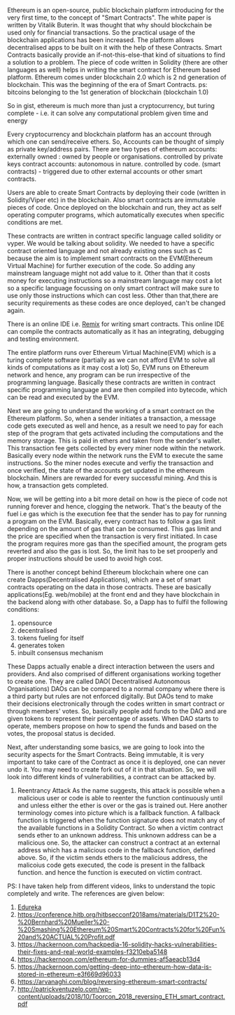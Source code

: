 Ethereum is an open-source, public blockchain platform introducing for the very first time, to the concept of "Smart Contracts". The white paper is written by Vitalik Buterin.
It was thought that why should blockchain be used only for financial transactions. So the practical usage of the blockchain applications has been increased.
The platform allows decentralised apps to be built on it with the help of these Contracts. Smart Contracts basically provide an if-not-this-else-that kind of situations to find a solution to a problem. 
The piece of code written in Solidity (there are other languages as well) helps in writing the smart contract for Ethereum based platform.
Ethereum comes under blockchain 2.0 which is 2 nd generation of blockchain. This was the beginning of the era of Smart Contracts. 
ps: bitcoins belonging to the 1st generation of blockchain (blockchain 1.0)

So in gist, ethereum is much more than just a cryptocurrency, but turing complete - i.e. it can solve any computational problem given time and energy

Every cryptocurrency and blockchain platform has an account through which one can send/receive ethers. So, Accounts can be thought of simply as private key/address pairs. 
There are two types of ethereum accounts:
externally owned : owned by people or organisations.
                   controlled by private keys
contract accounts: autonomous in nature. 
                   controlled by code. (smart contracts) - triggered due to other external accounts or other smart contracts.

Users are able to create Smart Contracts by deploying their code (written in Solidity/Viper etc) in the blockchain. 
Also smart contracts are immutable pieces of code. Once deployed on the blockchain and run, they act as self operating computer programs, which automatically executes when specific conditions are met. 

These contracts are written in contract specific language called solidity or vyper. We would be talking about solidity. 
We needed to have a specific contract oriented language and not already existing ones such as C because the aim is to implement smart contracts on the EVM(Ethereum Virtual Machine) for further execution of the code.
So adding any mainstream language might not add value to it. Other than that it costs money for executing instructions so a mainstream language may cost a lot so a specific language focussing on only smart contract will make sure to use only those instructions which can cost less.
Other than that,there are security requirements as these codes are once deployed, can't be changed again.

There is an online IDE i.e. [Remix](https://remix.ethereum.org) for writing smart contracts. This online IDE can compile the contracts automatically as it has an integrating, debugging and testing environment.

The entire platform runs over Ethereum Virtual Machine(EVM) which is a turing complete software (partially as we can not afford EVM to solve all kinds of computations as it may cost a lot)
So, EVM runs on Ethereum network and hence, any program can be run irrespective of the programming language.
Basically these contracts are written in contract specific programming language and are then compiled into bytecode, which can be read and executed by the EVM. 

Next we are going to understand the working of a smart contract on the Ethereum platform. So, when a sender initiates a transaction, a message code gets executed as well and hence,
as a result we need to pay for each step of the program that gets activated including the computations and the memory storage.
This is paid in ethers and taken from the sender's wallet.
This transaction fee gets collected by every miner node within the network. Basically every node within the network runs the EVM to execute the same instructions.
So the miner nodes execute and verfiy the transaction and once verified, the state of the accounts get updated in the ethereum blockchain. Miners are rewarded for every successful mining.
And this is how, a transaction gets completed. 

Now, we will be getting into a bit more detail on how is the piece of code not running forever and hence, clogging the network. 
That's the beauty of the fuel i.e gas which is the execution fee that the sender has to pay for running a program on the EVM. Basically, every contract has to follow
a gas limit depending on the amount of gas that can be consumed. This gas limit and the price are specified when the transaction is very first initiated.
In case the program requires more gas than the specified amount, the program gets reverted and also the gas is lost. So, the limit has to be set prooperly
and proper instructions should be used to avoid high cost.

There is another concept behind Ethereum blockchain where one can create Dapps(Decentralised Applications), 
which are a set of smart contracts operating on the data in those contracts.
These are basically applications(Eg. web/mobile) at the front end and they have blockchain in the backend along with other database. 
So, a Dapp has to fulfil the following conditions:
1. opensource
2. decentralised
3. tokens fueling for itself
4. generates token
5. inbuilt consensus mechanism

These Dapps actually enable a direct interaction between the users and providers. 
And also comprised of different organisations working together to create one. They are called DAO( Decentralised Autonomous Organisations)
DAOs can be compared to a normal company where there is a third party but rules are not enforced digitally. 
But DAOs tend to make their decisions electronically through the codes written in smart contract or through members' votes.
So, basically people add funds to the DAO and are given tokens to represent their percentage of assets. When DAO starts to operate, members
propose on how to spend the funds and based on the votes, the proposal status is decided. 

Next, after understanding some basics, we are going to look into the security aspects for the Smart Contracts. 
Being immutable, it is very important to take care of the Contract as once it is deployed, one can never undo it. 
You may need to create fork out of it in that situation.
So, we will look into different kinds of vulnerabilities, a contract can be attacked by. 

1. Reentrancy Attack
   As the name suggests, this attack is possible when a malicious user or code is able to reenter the function continuously until and      unless either the ether is over or the gas is trained out. Here another terminology comes into picture which is a fallback function.    A fallback function is triggered when the function signature does not match any of the available functions in a Solidity Contract. 
   So when a victim contract sends ether to an unknown address. This unknown address can be a malicious one. So, the attacker can construct a contract at an external address which has a malicious code in the fallback function, defined above. So, if the victim sends ethers to the malicious address, the malicoius code gets executed, the code is present in the fallback function. and hence the function is executed on victim contract. 




PS: I have taken help from different videos, links to understand the topic completely and write. The references are given below:
1. [Edureka](https://www.youtube.com/watch?v=58yeu6HtzpM)
2. https://conference.hitb.org/hitbsecconf2018ams/materials/D1T2%20-%20Bernhard%20Mueller%20-%20Smashing%20Ethereum%20Smart%20Contracts%20for%20Fun%20and%20ACTUAL%20Profit.pdf
3. https://hackernoon.com/hackpedia-16-solidity-hacks-vulnerabilities-their-fixes-and-real-world-examples-f3210eba5148
4. https://hackernoon.com/ethereum-for-dummies-af5aeacb13d4
5. https://hackernoon.com/getting-deep-into-ethereum-how-data-is-stored-in-ethereum-e3f669d96033
6. https://arvanaghi.com/blog/reversing-ethereum-smart-contracts/
7. http://patrickventuzelo.com/wp-content/uploads/2018/10/Toorcon_2018_reversing_ETH_smart_contract.pdf
